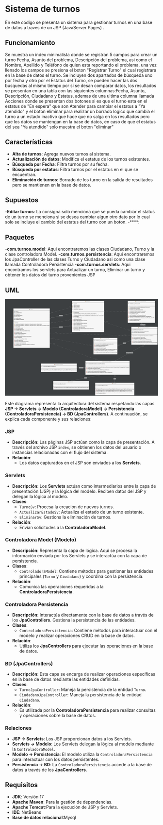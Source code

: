 # Sistema de turnos
En este código se presenta un sistema para gestionar turnos en una base de datos a traves de un JSP (JavaServer Pages) .

## Funcionamiento
Se muestra un index minimalista donde se registran 5 campos para crear un turno Fecha, Asunto del problema, Descripción del problema, asi como el Nombre, Apellido y Teléfono de quien esta reportando el problema, una vez llenado los campos se presiona el boton "Registrar Turno" el cual registrara en la base de datos el turno.
Se incluyen dos apartados de búsqueda uno por fecha y otro por el Estatus del Turno, se pueden hacer las dos busquedas al mismo tiempo por si se desan comparar datos, los resultados se presentan en una tabla con las siguientes columnas:Fecha, Asunto, Descripción, Ciudadano y	Estatus, ademas de una ultima columna llamada Acciones donde se presentan dos botones si es que el turno esta en el estatus de "En espera" que son Atender para cambiar el estatus a "Ya atendido" y el boton eliminar para realizar un borrado logico que cambia el turno a un estado inactivo que hace que no salga en los resultados pero que los datos se mantengan en la base de datos, en caso de que el estatus del sea "Ya atendido" solo muestra el boton "eliminar"


## Características

- **Alta de turnos**: Agrega nuevos turnos al sistema.
- **Actualización de datos**: Modifica el estatus de los turnos existentes.
- **Búsqueda por Fecha**: Filtra turnos por su fecha.
- **Búsqueda por estatus**: Filtra turnos por el estatus en el que se encuentran.
- **Eliminación de turnos**: Borrado de los turno en la salida de resultados pero se mantienen en la base de datos.


## Supuestos

-**Editar turnos**: La consigna solo menciona que se pueda cambiar el status de un turno se menciona si se desea cambiar algun otro dato por lo cual solo se incluye el cambio del estatus del turno con un boton.
-****:

## Paquetes
-**com.turnos.model**: Aqui encontraremos las clases Ciudadano, Turno y la clase controladora Model.
-**com.turnos.persistencia**: Aqui encontraremos los JpaController de las clases Turno y Ciudadano asi como una clase llamada Controladora Persistencia
-**com.turnos.servlets**: Aqui encontramos los servlets para Actualizar un turno, Eliminar un turno y obtener los datos del turno provenientes JSP

## UML
![Diagrama UML](diagramaUml.png)

Este diagrama representa la arquitectura del sistema respetando las capas **JSP → Servlets → Modelo (ControladoraModel) → Persistencia (ControladoraPersistencia) → BD (JpaControllers)**. A continuación, se explica cada componente y sus relaciones:


### **JSP**
- **Descripción**: 
  Las páginas JSP actúan como la capa de presentación. A través del archivo JSP `index`, se obtienen los datos del usuario o instancias relacionadas con el flujo del sistema.
- **Relación**:
  - Los datos capturados en el JSP son enviados a los **Servlets**.


### **Servlets**
- **Descripción**:
  Los **Servlets** actúan como intermediarios entre la capa de presentación (JSP) y la lógica del modelo. Reciben datos del JSP y delegan la lógica al modelo.
- **Clases**:
  - `TurnoSv`: Procesa la creación de nuevos turnos.
  - `ActualizarEstadoSv`: Actualiza el estado de un turno existente.
  - `EliminarSv`: Gestiona la eliminación de turnos.
- **Relación**:
  - Envían solicitudes a la **ControladoraModel**.


### **Controladora Model (Modelo)**
- **Descripción**:
  Representa la capa de lógica. Aquí se procesa la información enviada por los Servlets y se interactúa con la capa de persistencia.
- **Clases**:
  - `ControladoraModel`: Contiene métodos para gestionar las entidades principales (`Turno` y `Ciudadano`) y coordina con la persistencia.
- **Relación**:
  - Comunica las operaciones requeridas a la **ControladoraPersistencia**.



### **Controladora Persistencia**
- **Descripción**:
  Interactúa directamente con la base de datos a través de los **JpaControllers**. Gestiona la persistencia de las entidades.
- **Clases**:
  - `ControladoraPersistencia`: Contiene métodos para interactuar con el modelo y realizar operaciones CRUD en la base de datos.
- **Relación**:
  - Utiliza los **JpaControllers** para ejecutar las operaciones en la base de datos.


### **BD (JpaControllers)**
- **Descripción**:
  Esta capa se encarga de realizar operaciones específicas en la base de datos mediante las entidades definidas.
- **Clases**:
  - `TurnoJpaController`: Maneja la persistencia de la entidad `Turno`.
  - `CiudadanoJpaController`: Maneja la persistencia de la entidad `Ciudadano`.
- **Relación**:
  - Es utilizada por la **ControladoraPersistencia** para realizar consultas y operaciones sobre la base de datos.


### **Relaciones**
- **JSP → Servlets**: Los JSP proporcionan datos a los Servlets.
- **Servlets → Modelo**: Los Servlets delegan la lógica al modelo mediante la `ControladoraModel`.
- **Modelo → Persistencia**: El modelo utiliza la `ControladoraPersistencia` para interactuar con los datos persistentes.
- **Persistencia → BD**: La `ControladoraPersistencia` accede a la base de datos a través de los **JpaControllers**.


## Requisitos
- **JDK**: Versión 17
- **Apache Maven**: Para la gestión de dependencias.
- **Apache Tomcat**:Para la ejecución de JSP y Servlets.
- **IDE**: NetBeans
- **Base de datos relacional**:Mysql
